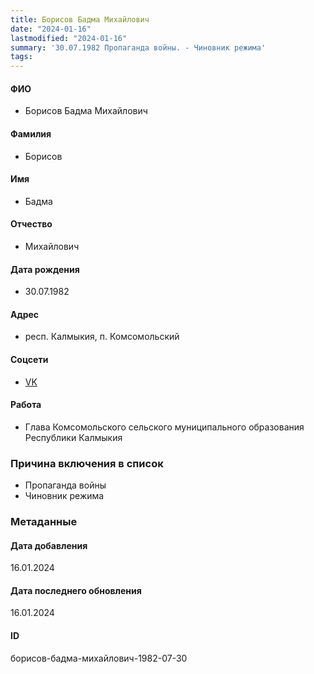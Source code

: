 ```yaml
---
title: Борисов Бадма Михайлович
date: "2024-01-16"
lastmodified: "2024-01-16"
summary: '30.07.1982 Пропаганда войны. - Чиновник режима'
tags: 
---
```

<!--# pp2-->
<!--## Фигурант-->
<!--### Личные данные-->
#### ФИО
- Борисов Бадма Михайлович
#### Фамилия
- Борисов
#### Имя
- Бадма
#### Отчество
- Михайлович
#### Дата рождения
- 30.07.1982
#### Адрес
- респ. Калмыкия, п. Комсомольский
#### Соцсети
- [VK](https://vk.com/id134242419)
#### Работа
- Глава Комсомольского сельского муниципального образования Республики Калмыкия
### Причина включения в список
- Пропаганда войны
- Чиновник режима
### Метаданные
#### Дата добавления
16.01.2024
#### Дата последнего обновления
16.01.2024
#### ID
борисов-бадма-михайлович-1982-07-30
<!--## END;-->
